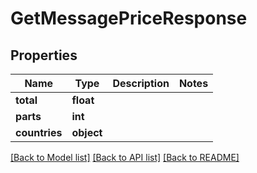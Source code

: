 # GetMessagePriceResponse

## Properties
Name | Type | Description | Notes
------------ | ------------- | ------------- | -------------
**total** | **float** |  | 
**parts** | **int** |  | 
**countries** | **object** |  | 

[[Back to Model list]](../README.md#documentation-for-models) [[Back to API list]](../README.md#documentation-for-api-endpoints) [[Back to README]](../README.md)


